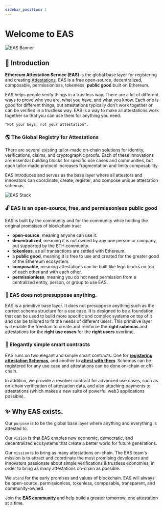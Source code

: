 ```yaml
---
sidebar_position: 1
---
```

# Welcome to EAS 
![EAS Banner](/img/eas-twitter-banner-v1.png)

## 👋 Introduction
**Ethereum Attestation Service (EAS)** is the global base layer for registering and creating [Attestations](/docs/learn/attestations). EAS is a free open-source, decentralized, composable, permissionless, tokenless, **public good** built on Ethereum.

EAS helps people verify things in a trustless way. There are a lot of different ways to prove who you are, what you have, and what you know. Each one is good for different things, but attestations typically don't work together or can be verified in a trustless way. EAS is a way to make all attestations work together so that you can use them for anything you need.

 ``` "Not your keys, not your attestation". ``` 

### 🌎 The Global Registry for Attestations
There are several existing tailor-made on-chain solutions for identity, verifications, claims, and cryptographic proofs. Each of these innovations are essential building blocks for specific use cases and communities, but each tailor-made protocol increases fragmentation and limits composability. 

EAS introduces and serves as the base layer where all attestors and innovators can coordinate, create, register, and compose unique attestation schemas.


![EAS Stack](/img/eas-stack-v2.png)


### 🔓 EAS is an open-source, free, and permissonless public good
EAS is built by the community and for the community while holding the original promsises of blockchain true:

- **open-source**, meaning anyone can use it.
- **decentralized**, meaning it is not owned by any one person or company, but supported by the ETH community.
- **tokenless**, as all transactions are settled with Ethereum.
- a **public good**, meaning it is free to use and created for the greater good of the Ethereum ecosystem.
- **composable**, meaning attestations can be built like lego blocks on top of each other and with each other.
- **permissionless**, meaning you do not need permission from a centralized entity, person, or group to use EAS. 

### 🧱 EAS does not presuppose anything.
EAS is a primitive base layer. It does not presuppose anything such as the correct schema structure for a use case. It is designed to be a foundation that can be used to build more specific and complex systems on top of it and can be tailored to fit the needs of different users. This primitive layer will enable the freedom to create and reinforce the **right schemas** and attestations for the **right use cases** for the **right users** overtime. 


### 🚄 Elegantly simple smart contracts
EAS runs on two elegant and simple smart contracts. One for [**registering attestation Schemas**](docs/technical--docs/contracts), and another to [**attest with them**](docs/technical--docs/contracts). Schemas can be registered for any use case and attestations can be done on-chain or off-chain.

In addition, we provide a resolver contract for advanced use cases, such as on-chain verification of attestation data, and also attaching payments to attestations (which makes a new suite of powerful web3 applications possible).


## ✨ Why EAS exists.

Our `purpose` is to be the global base layer where anything and everything is attested to.

Our `vision` is that EAS enables new economic, democratic, and decentralized ecosystems that create a better world for future generations.

Our `mission` is to bring as many attestations on-chain. 
 The EAS team's mission is to attract and coordinate the most promising developers and innovators passionate about simple verifications & trustless economies, in order to bring as many attestations on-chain as possible.

We `stand` for the early promises and values of blockchain. EAS will always be open-source, permissionless, tokenless, composable, transparent, and community-owned.

Join the [**EAS community**](docs/technical--docs/contracts) and help build a greater tomorrow, one attestation at a time.


